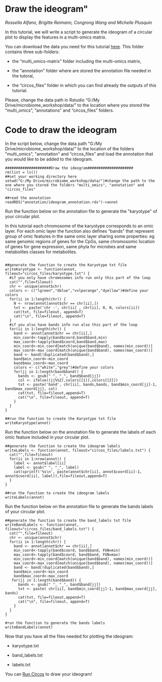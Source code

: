 # Draw the ideogram"
*Rossella Alfano, Brigitte Reimann, Congrong Wang and Michelle Plusquin*



In this tutorial, we will write a script to generate the ideogram of a circular plot to display the features in a multi-omics matrix. 

You can download the data you need for this tutorial [here](link). This folder contains three sub-folders: 

- the “multi_omics-matrix” folder including the multi-omics matrix, 

- the “annotation” folder where are stored the annotation file needed in the tutoral,

- the “circos_files” folder in which you can find already the outputs of this tutorial. 

Please, change the data path in Rstudio “G:/My Drive/microbiome_workshop/data/” to the location where you stored the “multi_omics”, “annotations” and “circos_files” folders.

# Code to draw the ideogram

In the script below, change the data path "G:/My Drive/microbiome_workshop/data/" to the location of the folders "multi_omics", "annotation" and “circos_files” and load the annotation that you would like to be added to the ideogram. 


```{r warning = FALSE,message = FALSE}
#####################Draw the ideogram#####################
rm(list = ls())
##set your working directory here
setwd("G:/My Drive/microbiome_workshop/data/")#change the path to the one where you stored the folders "multi_omics", "annotation" and "circos_files" 

##read the annotation
readRDS("annotation/ideogram_annotation.rds")->annot

```

Run the function below on the annotation file to generate the "karyotype" of your circular plot. 

In this tutorial each chromosome of the karyotype corresponds to an omic layer. For each omic layer the function also defines "bands" that represent group of omic features in the same omic layer sharing some properties: eg same genomic regions of genes for the CpGs, same chromosomic location of genes for gene expression, same phyla for microbes and same metabolites classes for metabolites. 


```{r warning = FALSE,message = FALSE}

##generate the function to create the Karyotype txt file
writeKaryotype <- function(annot, fileout="circos_files/karyotype.txt") {
  #if you only have chromosomes info run only this part of the loop
  cat("",file=fileout)
  chr <- unique(annot$chr)
  colors <- c("lgreen","dblue","vvlporange","dyellow")#define your colors
  for(ii in 1:length(chr)) {
    N <- nrow(annot[annot$chr == chr[ii],])
    txt <- paste('chr -', chr[ii] , chr[ii], 0, N, colors[ii])
    cat(txt, file=fileout, append=T)
    cat("\n", file=fileout, append=T)
  }
  #if you also have bands info run also this part of the loop
  for(ii in 1:length(chr)) {
    band <- annot[annot$chr == chr[ii],]
    min_coord<-tapply(band$coord,band$band,min)
    max_coord<-tapply(band$coord,band$band,max)
    min_coord<-min_coord[match(unique(band$band), names(min_coord))]
    max_coord<-max_coord[match(unique(band$band), names(max_coord))]
    band <- band[!duplicated(band$band),]
    band$min_coord<-min_coord
    band$max_coord<-max_coord
    colors <- c("white","grey")#define your colors
    for(jj in 1:length(band$band)) {
      bands <- gsub(" ", "_", band$band[jj])
      col <- ifelse((jj%%2),colors[[1]],colors[[2]])
      txt <- paste('band', chr[ii], bands,bands, band$min_coord[jj]-1, band$max_coord[jj], col)
      cat(txt, file=fileout,append=T)
      cat("\n", file=fileout, append=T)
    }	
  }
}

##run the function to create the Karyotype txt file
writeKaryotype(annot)

```

Run the function below on the annotation file to generate the labels of each omic feature included in your circular plot.

```{r warning = FALSE,message = FALSE}
##generate the function to create the ideogram labels
writeLabels <- function(annot, fileout="circos_files/labels.txt") {
  cat("",file=fileout)
  for(ii in 1:nrow(annot)) {
    label <- annot$label[ii]
    label <- gsub(" ", "_", label)
    cat(sprintf('%s\n', paste(annot$chr[ii], annot$coord[ii]-1, annot$coord[ii], label)),file=fileout,append=T)
  }
}

##run the function to create the ideogram labels
writeLabels(annot)

```

Run the function below on the annotation file to generate the bands labels of your circular plot. 

```{r warning = FALSE,message = FALSE}
##generate the function to create the band_labels txt file
writeBandLabels <- function(annot, fileout="circos_files/band_labels.txt") {
  cat("",file=fileout)
  chr <- unique(annot$chr)
  for(ii in 1:length(chr)) {
    band <- annot[annot$chr == chr[ii],]
    min_coord<-tapply(band$coord, band$band, FUN=min)
    max_coord<-tapply(band$coord, band$band, FUN=max)
    min_coord<-min_coord[match(unique(band$band), names(min_coord))]
    max_coord<-max_coord[match(unique(band$band), names(max_coord))]
    band <- band[!duplicated(band$band),]
    band$min_coord<-min_coord
    band$max_coord<-max_coord
   for(jj in 1:length(band$band)) {
      bands <- gsub(" ", "_", band$band[jj])
      txt <- paste( chr[ii], band$min_coord[jj]-1, band$max_coord[jj], bands)
      cat(txt, file=fileout,append=T)
      cat("\n", file=fileout, append=T)
    }	
  }
}

#run the function to generate the bands labels
writeBandLabels(annot)
```

Now that you have all the files needed for plotting the ideogram:

- karyotype.txt

- band_labels.txt 

- labels.txt

You can [Run Circos](link) to draw your ideogram!
